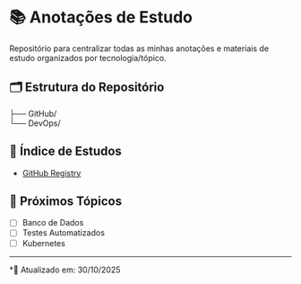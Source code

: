 # 📚 Anotações de Estudo

Repositório para centralizar todas as minhas anotações e materiais de estudo organizados por tecnologia/tópico.

## 🗂️ Estrutura do Repositório

├── GitHub/  
└── DevOps/

## 📖 Índice de Estudos
- [GitHub Registry](/GitHub/registry.md)

## 📌 Próximos Tópicos
- [ ] Banco de Dados
- [ ] Testes Automatizados
- [ ] Kubernetes

---

*📄 Atualizado em: 30/10/2025